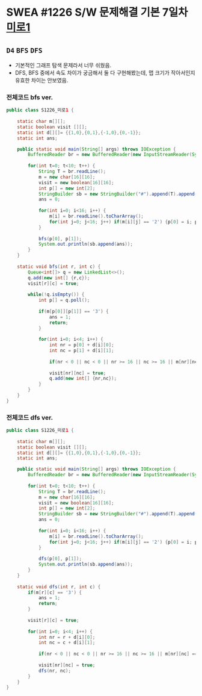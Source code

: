 # SWEA #1226 S/W 문제해결 기본 7일차 [미로1](https://swexpertacademy.com/main/code/problem/problemDetail.do?problemLevel=4&contestProbId=AV14vXUqAGMCFAYD&categoryId=AV14vXUqAGMCFAYD&categoryType=CODE&problemTitle=&orderBy=PASS_RATE&selectCodeLang=ALL&select-1=4&pageSize=10&pageIndex=1&&&&&&&&&&)
`D4` `BFS` `DFS`
---
- 기본적인 그래프 탐색 문제라서 너무 쉬웠음. 
- DFS, BFS 중에서 속도 차이가 궁금해서 둘 다 구현해봤는데, 맵 크기가 작아서인지 유효한 차이는 안보였음.

### 전체코드 bfs ver.
```java
public class S1226_미로1 {
	
	static char m[][];
	static boolean visit [][];
	static int d[][]= {{1,0},{0,1},{-1,0},{0,-1}};
	static int ans;

	public static void main(String[] args) throws IOException {
		BufferedReader br = new BufferedReader(new InputStreamReader(System.in));
		
		for(int t=0; t<10; t++) {
			String T = br.readLine();
			m = new char[16][16];
			visit = new boolean[16][16];
			int p[] = new int[2];
			StringBuilder sb = new StringBuilder("#").append(T).append(" ");
			ans = 0;
			
			for(int i=0; i<16; i++) {
				m[i] = br.readLine().toCharArray();
				for(int j=0; j<16; j++) if(m[i][j] == '2') {p[0] = i; p[1] = j;}
			}
			
			bfs(p[0], p[1]);
			System.out.println(sb.append(ans));
		}
	}
	
	static void bfs(int r, int c) {
		Queue<int[]> q = new LinkedList<>();
		q.add(new int[] {r,c});
		visit[r][c] = true;
		
		while(!q.isEmpty()) {
			int p[] = q.poll();
			
			if(m[p[0]][p[1]] == '3') {
				ans = 1;
				return;
			}
			
			for(int i=0; i<4; i++) {
				int nr = p[0] + d[i][0];
				int nc = p[1] + d[i][1];
				
				if(nr < 0 || nc < 0 || nr >= 16 || nc >= 16 || m[nr][nc] == '1' || visit[nr][nc]) continue;
				
				visit[nr][nc] = true;
				q.add(new int[] {nr,nc});
			}
		}
	}
}
```

### 전체코드 dfs ver.
```java
public class S1226_미로1 {
	
	static char m[][];
	static boolean visit [][];
	static int d[][]= {{1,0},{0,1},{-1,0},{0,-1}};
	static int ans;

	public static void main(String[] args) throws IOException {
		BufferedReader br = new BufferedReader(new InputStreamReader(System.in));
		
		for(int t=0; t<10; t++) {
			String T = br.readLine();
			m = new char[16][16];
			visit = new boolean[16][16];
			int p[] = new int[2];
			StringBuilder sb = new StringBuilder("#").append(T).append(" ");
			ans = 0;
			
			for(int i=0; i<16; i++) {
				m[i] = br.readLine().toCharArray();
				for(int j=0; j<16; j++) if(m[i][j] == '2') {p[0] = i; p[1] = j;}
			}
			
			dfs(p[0], p[1]);
			System.out.println(sb.append(ans));
		}
	}
	
	static void dfs(int r, int c) {
		if(m[r][c] == '3') {
			ans = 1;
			return;
		}
		
		visit[r][c] = true;
		
		for(int i=0; i<4; i++) {
			int nr = r + d[i][0];
			int nc = c + d[i][1];
			
			if(nr < 0 || nc < 0 || nr >= 16 || nc >= 16 || m[nr][nc] == '1' || visit[nr][nc]) continue;
			
			visit[nr][nc] = true;
			dfs(nr, nc);
		}
	}
}

```
